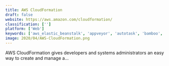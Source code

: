 ```yaml
---
title: AWS CloudFormation
draft: false 
website: https://aws.amazon.com/cloudformation/
classification: ['']
platform: ['Web']
keywords: ['aws_elastic_beanstalk', 'appveyor', 'autotask', 'bamboo', 'buddy', 'chef', 'circleci', 'codeship', 'google_cloud_deployment_manager', 'hashicorp_terraform', 'jenkins', 'manageengine_desktop_central', 'midvision_rapiddeploy', 'octopus_deploy', 'onapp', 'pulumi', 'rackwise', 'saltstack', 'semaphore', 'terraform', 'vmware_vcenter', 'vsi_double-take']
image: 2020/04/AWS-CloudFormation.png
---
```

AWS CloudFormation gives developers and systems administrators an easy way to create and manage a...